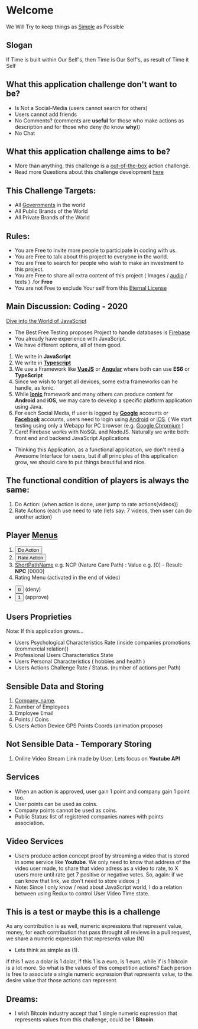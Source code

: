 # Welcome
We Will Try to keep things as [Simple](https://soundcloud.com/odicforcesounds_signals_of_time/gift-simplicity) as Possible

## Slogan
If Time is built within Our Self's, then Time is Our Self's, as result of Time it Self

## What this application challenge don't want to be?
- Is Not a Social-Media (users cannot search for others)
- Users cannot add friends 
- No Comments? (comments are <b>useful</b> for those who make actions as description and for those who deny (to know <b>why</b>))
- No Chat 

## What this application challenge aims to be?
- More than anything, this challenge is a [out-of-the-box](https://wiki.odicforcesounds.com/docs/en/Tao/Fragments/OdicPoints/) action challenge.
- Read more Questions about this challenge development [here](https://wiki.odicforcesounds.com/docs/plan/Questions.html)

## This Challenge Targets: 
- All [Governments](https://wiki.odicforcesounds.com/docs/en/Tao/Fragments/Concerns/HR.html) in the world
- All Public Brands of the World
- All Private Brands of the World

## Rules: 
- You are Free to invite more people to participate in coding with us. 
- You are Free to talk about this project to everyone in the world.
- You are Free to search for people who wish to make an investment to this project.
- You are Free to share all extra content of this project ( Images / [audio](https://odicforcesounds.bandcamp.com/) / texts ) .for **Free**
- You are not Free to exclude Your self from this [Eternal License](https://wiki.odicforcesounds.com/art/pages/License/index.html)

## Main Discussion: Coding - 2020 
[Dive into the World of JavaScript](https://odicforcesounds.bandcamp.com/track/dive-into-the-world-of-javascript)
- The Best Free Testing proposes Project to handle databases is [Firebase](https://firebase.google.com/)
- You already have experience with JavaScript.
- We have different options, all of them good. 
1. We write in **JavaScript**
2. We write in **[Typescript](https://www.typescriptlang.org/)**
3. We use a Framework like **[VueJS](https://vuejs.org/)** or **[Angular](https://angular.io/)** where both can use **ES6** or **TypeScript**
4. Since we wish to target all devices, some extra frameworks can he handle, as Ionic. 
5. While **[Ionic](https://ionicframework.com/)** framework and many others can produce content for **Android** and **iOS**, we may care to develop a specific platform application using Java. 
6. For each Social Media, if user is logged by **[Google](https://accounts.google.com/Login)** accounts or **[Facebook](https://www.facebook.com/login/device-based/regular/login/?login_attempt=1&)** accounts, users need to login using [Android](https://www.android.com/) or [iOS](https://www.apple.com/ios/ios-13/). ( We start testing using only a Webapp for PC browser (e.g. [Google Chromium](https://www.google.com/chrome/) ) 
7. Care! Firebase works with NoSQL and NodeJS. Naturally we write both: front end and backend JavaScript Applications

- Thinking this Application, as a functional application, we don't need a Awesome Interface for users, but if all principles of this application grow, we should care to put things beautiful and nice. 

## The functional condition of players is always the same: 
1. Do Action: (when action is done, user jump to rate actions(videos))
2. Rate Actions (each use need to rate (lets say: 7 videos, then user can do another action)

## Player [Menus](https://wiki.odicforcesounds.com/docs/en/Tao/Fragments/UserInterface/)
1. <button>Do Action</button> 
2. <button>Rate Action</button>
3. [ShortPathName](https://wiki.odicforcesounds.com/docs/en/Tao/Fragments/Path/) e.g. NCP (Nature Care Path) : Value e.g. [0] - Result: **NPC** [0000] 
4. Rating Menu (activated in the end of video) 
- <button>0</button> (deny) 
- <button>1</button> (approve)

## Users Proprieties
Note: If this application grows... 
- Users Psychological Characteristics Rate (inside companies promotions (commercial relation))
- Professional Users Characteristics State
- Users Personal Characteristics ( hobbies and health )
- Users Actions Challenge Rate / Status. (number of actions per Path) 

## Sensible Data and Storing 
1. [Company_name](https://wiki.odicforcesounds.com/docs/en/Tao/Fragments/BrandsInterface/).
2. Number of Employees
3. Employee Email
4. Points / Coins
5. Users Action Device GPS Points Coords (animation propose)

## Not Sensible Data - Temporary Storing
1. Online Video Stream Link made by User. Lets focus on **Youtube API** 

## Services
- When an action is approved, user gain 1 point and company gain 1 point too. 
- User points can be used as coins.
- Company points cannot be used as coins.
- Public Status: list of registered companies names with points association. 

## Video Services
- Users produce action concept proof by streaming a video that is stored in some service like **Youtube**. We only need to know that address of the video user made, to share that video adress as a video to rate, to X users more until rate get 7 positive or negative votes. So, again: if we can know that link, we don't need to store videos ;) 
- Note: Since I only know / read about JavaScript world, I do a relation between using Redux to control User Video Time state.  

## This is a test or maybe this is a challenge
As any contribution is as well, numeric expressions that represent value, money, for each contribution that pass throught all reviews in a pull request, we share a numeric expression that represents value (N) 

- Lets think as simple as (1). 

If this 1 was a dolar is 1 dolar, if this 1 is a euro, is 1 euro, while if is 1 bitcoin is a lot more. So what is the values of this competition actions? Each person is free to associate a single numeric expression that represents value, to the desire value that those actions can represent. 

## Dreams: 
- I wish Bitcoin industry accept that 1 single numeric expression that represents values from this challenge, could be 1 **Bitcoin**.

